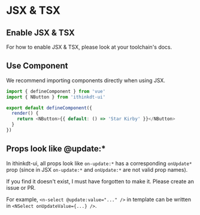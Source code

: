 <!--anchor:on-->

# JSX & TSX

## Enable JSX & TSX

For how to enable JSX & TSX, please look at your toolchain's docs.

## Use Component

We recommend importing components directly when using JSX.

```js
import { defineComponent } from 'vue'
import { NButton } from 'ithinkdt-ui'

export default defineComponent({
  render() {
    return <NButton>{{ default: () => 'Star Kirby' }}</NButton>
  }
})
```

## Props look like @update:\*

In ithinkdt-ui, all props look like `on-update:*` has a corresponding `onUpdate*` prop (since in JSX `on-update:*` and `onUpdate:*` are not valid prop names).

If you find it doesn't exist, I must have forgotten to make it. Please create an issue or PR.

For example, `<n-select @update:value="..." />` in template can be written in `<NSelect onUpdateValue={...} />`.
